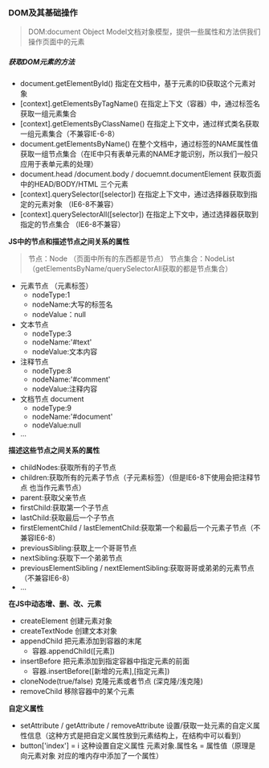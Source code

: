 ### DOM及其基础操作
> DOM:document Object Model文档对象模型，提供一些属性和方法供我们操作页面中的元素
##### 获取DOM元素的方法
- document.getElementById() 指定在文档中，基于元素的ID获取这个元素对象
- [context].getElementsByTagName() 在指定上下文（容器）中，通过标签名获取一组元素集合
- [context].getElementsByClassName() 在指定上下文中，通过样式类名获取一组元素集合（不兼容IE-6-8）
- document.getElementsByName() 在整个文档中，通过标签的NAME属性值获取一组节点集合（在IE中只有表单元素的NAME才能识别，所以我们一般只应用于表单元素的处理）
- document.head /document.body / docuemnt.documentElement 获取页面中的HEAD/BODY/HTML 三个元素
- [context].querySelector([selector]) 在指定上下文中，通过选择器获取到指定的元素对象 （IE6-8不兼容）
- [context].querySelectorAll([selector]) 在指定上下文中，通过选择器获取到指定的节点集合 （IE6-8不兼容） 

**JS中的节点和描述节点之间关系的属性**
> 节点：Node （页面中所有的东西都是节点）
> 节点集合：NodeList （getElementsByName/querySelectorAll获取的都是节点集合）
- 元素节点 （元素标签）
  + nodeType:1
  + nodeName:大写的标签名
  + nodeValue：null
- 文本节点
  + nodeType:3
  + nodeName:'#text'
  + nodeValue:文本内容
- 注释节点
  + nodeType:8
  + nodeName:'#comment'
  + nodeValue:注释内容
- 文档节点 document
  + nodeType:9
  + nodeName:'#document'
  + nodeValue:null
- ...
  
**描述这些节点之间关系的属性**
- childNodes:获取所有的子节点
- children:获取所有的元素子节点（子元素标签）（但是IE6-8下使用会把注释节点 也当作元素节点）
- parent:获取父亲节点
- firstChild:获取第一个子节点
- lastChild:获取最后一个子节点
- firstElementChild / lastElementChild:获取第一个和最后一个元素子节点（不兼容IE6-8）
- previousSibling:获取上一个哥哥节点
- nextSibling:获取下一个弟弟节点
- previousElementSibling / nextElementSibling:获取哥哥或弟弟的元素节点（不兼容IE6-8）
- ...
  
**在JS中动态增、删、改、元素**
- createElement 创建元素对象
- createTextNode 创建文本对象
- appendChild 把元素添加到容器的末尾
  + 容器.appendChild([元素])
- insertBefore 把元素添加到指定容器中指定元素的前面
  + 容器.insertBefore([新增的元素],[指定元素])
- cloneNode(true/false) 克隆元素或者节点 (深克隆/浅克隆)
- removeChild 移除容器中的某个元素

**自定义属性**
- setAttribute / getAttribute / removeAttribute 设置/获取一处元素的自定义属性信息（这种方式是把自定义属性放到元素结构上，在结构中可以看到）
- button['index'] = i 这种设置自定义属性  元素对象.属性名 = 属性值（原理是向元素对象 对应的堆内存中添加了一个属性）